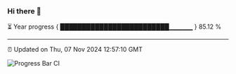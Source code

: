 ### Hi there 👋

⏳ Year progress { █████████████████████████▁▁▁▁▁ } 85.12 %

---

⏰ Updated on Thu, 07 Nov 2024 12:57:10 GMT

![Progress Bar CI](https://github.com/IshwaranRudhara/GIT-ACTION/workflows/Progress%20Bar%20CI/badge.svg)
